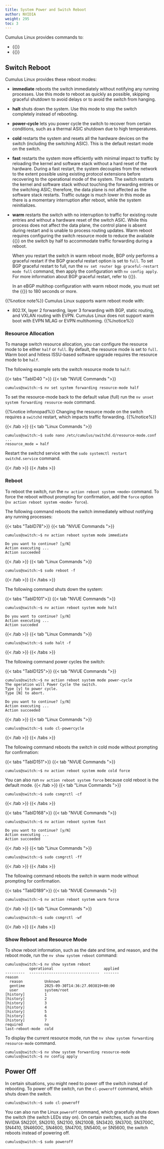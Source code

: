 ```yaml
---
title: System Power and Switch Reboot
author: NVIDIA
weight: 295
toc: 3
---
```

Cumulus Linux provides commands to:
- {{<link url="#switch-reboot" text="Reboot the switch">}}
- {{<link url="#power-off" text="Power off the switch">}}

## Switch Reboot

Cumulus Linux provides these reboot modes:
- **immediate** reboots the switch immediately without notifying any running processes. Use this mode to reboot as quickly as possible, skipping graceful shutdown to avoid delays or to avoid the switch from hanging.
- **halt** shuts down the system. Use this mode to stop the switch completely instead of rebooting.
- **power-cycle** lets you power cycle the switch to recover from certain conditions, such as a thermal ASIC shutdown due to high temperatures.
- **cold** restarts the system and resets all the hardware devices on the switch (including the switching ASIC). This is the default restart mode on the switch.
- **fast** restarts the system more efficiently with minimal impact to traffic by reloading the kernel and software stack without a hard reset of the hardware. During a fast restart, the system decouples from the network to the extent possible using existing protocol extensions before recovering to the operational mode of the system. The switch restarts the kernel and software stack without touching the forwarding entries or the switching ASIC; therefore, the data plane is not affected as the software stack restarts. Traffic outage is much lower in this mode as there is a momentary interruption after reboot, while the system reinitializes.
- **warm** restarts the switch with no interruption to traffic for existing route entries and without a hardware reset of the switch ASIC. While this process does not affect the data plane, the control plane is absent during restart and is unable to process routing updates. Warm reboot requires configuring the switch resource mode to reduce the available {{<link title="Forwarding Table Size and Profiles" text="forwarding table entries">}} on the switch by half to accommodate traffic forwarding during a reboot.

  When you restart the switch in warm reboot mode, BGP only performs a graceful restart if the BGP graceful restart option is set to `full`. To set BGP graceful restart to full, run the `nv set router bgp graceful-restart mode full` command, then apply the configuration with `nv config apply`. For more information about BGP graceful restart, refer to {{<link url="Optional-BGP-Configuration/#graceful-bgp-restart" text="Optional BGP Configuration">}}.

  In an eBGP multihop configuration with warm reboot mode, you must set the {{<link url="Optional-BGP-Configuration/#restart-timers" text="BGP graceful restart timer">}} to 180 seconds or more.

{{%notice note%}}
Cumulus Linux supports warm reboot mode with:
- 802.1X, layer 2 forwarding, layer 3 forwarding with BGP, static routing, and VXLAN routing with EVPN. Cumulus Linux does not support warm boot with EVPN MLAG or EVPN multihoming.
{{%/notice%}}
<!--
{{%notice note%}}
Cumulus Linux does not support LACP bonds during warm boot; the LACP control plane sessions might time out before warm boot completes. Use a static Link Aggregation Group to keep bonds up during warm boot.
{{%/notice%}}
-->
### Resource Allocation

To manage switch resource allocation, you can configure the resource mode to be either `half` or `full`. By default, the resource mode is set to `full`. Warm boot and hitless ISSU-based software upgrade requires the resource mode to be `half`.

The following example sets the switch resource mode to `half`:

{{< tabs "TabID40 ">}}
{{< tab "NVUE Commands ">}}

```
cumulus@switch:~$ nv set system forwarding resource-mode half
```

To set the resource-mode back to the default value (full) run the `nv unset system forwarding resource-mode` command.

{{%notice infonopad%}}
Changing the resource mode on the switch requires a `switchd` restart, which impacts traffic forwarding. 
{{%/notice%}}

{{< /tab >}}
{{< tab "Linux Commands ">}}

```
cumulus@switch:~$ sudo nano /etc/cumulus/switchd.d/resource-mode.conf
...
resource_mode = half
```

Restart the switchd service with the `sudo systemctl restart switchd.service` command.

{{< /tab >}}
{{< /tabs >}}






### Reboot

To reboot the switch, run the `nv action reboot system <mode>` command. To force the reboot without prompting for confirmation, add the `force` option (`nv action reboot system <mode> force`).

The following command reboots the switch immediately without notifying any running processes:

{{< tabs "TabID78">}}
{{< tab "NVUE Commands ">}}

```
cumulus@switch:~$ nv action reboot system mode immediate

Do you want to continue? [y/N]  
Action executing ... 
Action succeeded 
```

{{< /tab >}}
{{< tab "Linux Commands ">}}

```
cumulus@switch:~$ sudo reboot -f
```

{{< /tab >}}
{{< /tabs >}}

The following command shuts down the system:

{{< tabs "TabID101">}}
{{< tab "NVUE Commands ">}}

```
cumulus@switch:~$ nv action reboot system mode halt

Do you want to continue? [y/N]  
Action executing ... 
Action succeded
```

{{< /tab >}}
{{< tab "Linux Commands ">}}

```
cumulus@switch:~$ sudo halt -f
```

{{< /tab >}}
{{< /tabs >}}

The following command power cycles the switch:

{{< tabs "TabID125">}}
{{< tab "NVUE Commands ">}}

```
cumulus@switch:~$ nv action reboot system mode power-cycle
The operation will Power Cycle the switch.
Type [y] to power cycle.
Type [N] to abort.

Do you want to continue? [y/N]  
Action executing ... 
Action succeeded 
```

{{< /tab >}}
{{< tab "Linux Commands ">}}

```
cumulus@switch:~$ sudo cl-powercycle
```

{{< /tab >}}
{{< /tabs >}}

The following command reboots the switch in cold mode without prompting for confirmation:

{{< tabs "TabID151">}}
{{< tab "NVUE Commands ">}}

```
cumulus@switch:~$ nv action reboot system mode cold force
```

You can also run `nv action reboot system force` because cold reboot is the default mode.
{{< /tab >}}
{{< tab "Linux Commands ">}}

```
cumulus@switch:~$ sudo csmgrctl -cf
```

{{< /tab >}}
{{< /tabs >}}

{{< tabs "TabID168">}}
{{< tab "NVUE Commands ">}}

```
cumulus@switch:~$ nv action reboot system fast

Do you want to continue? [y/N]  
Action executing ... 
Action succeeded 
```

{{< /tab >}}
{{< tab "Linux Commands ">}}

```
cumulus@switch:~$ sudo csmgrctl -ff
```

{{< /tab >}}
{{< /tabs >}}

The following command reboots the switch in warm mode without prompting for confirmation.

{{< tabs "TabID189">}}
{{< tab "NVUE Commands ">}}

```
cumulus@switch:~$ nv action reboot system warm force
```

{{< /tab >}}
{{< tab "Linux Commands ">}}

```
cumulus@switch:~$ sudo csmgrctl -wf
```

{{< /tab >}}
{{< /tabs >}}

### Show Reboot and Resource Mode

To show reboot information, such as the date and time, and reason, and the reboot mode, run the `nv show system reboot` command:

```
cumulus@switch:~$ nv show system reboot
           operational                       applied
---------  --------------------------------  -------
reason                                                     
  reason          Unknown                                  
  gentime         2025-09-30T14:36:27.003819+00:00         
  user            system/root                              
[history]         1                                        
[history]         2                                        
[history]         3                                        
[history]         4                                        
[history]         5                                        
[history]         6                                        
[history]         7                                        
required          no                                       
last-reboot-mode  cold
```

To display the current resource mode, run the `nv show system forwarding resource-mode` command. 

```
cumulus@switch:~$ nv show system forwarding resource-mode
cumulus@switch:~$ nv config apply
```

## Power Off

In certain situations, you might need to power off the switch instead of rebooting. To power off the switch, run the `cl-poweroff` command, which shuts down the switch.

```
cumulus@switch:~$ sudo cl-poweroff
```

You can also run the Linux `poweroff` command, which gracefully shuts down the switch (the switch LEDs stay on). On certain switches, such as the NVIDIA SN2201, SN2010, SN2100, SN2100B, SN3420, SN3700, SN3700C, SN4410, SN4600C, SN4600, SN4700, SN5400, or SN5600, the switch reboots instead of powering off.

```
cumulus@switch:~$ sudo poweroff
```
